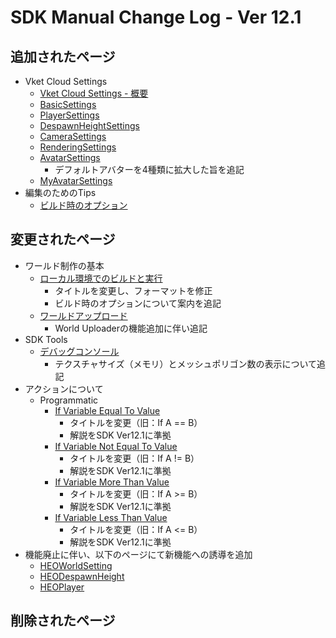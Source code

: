# SDK Manual Change Log - Ver 12.1

## 追加されたページ

- Vket Cloud Settings
  - [Vket Cloud Settings - 概要](https://vrhikky.github.io/VketCloudSDK_Documents/12.1/ja/VketCloudSettings/Overview.html)
  - [BasicSettings](https://vrhikky.github.io/VketCloudSDK_Documents/12.1/ja/VketCloudSettings/BasicSettings.html)
  - [PlayerSettings](https://vrhikky.github.io/VketCloudSDK_Documents/12.1/ja/VketCloudSettings/PlayerSettings.html)
  - [DespawnHeightSettings](https://vrhikky.github.io/VketCloudSDK_Documents/12.1/ja/VketCloudSettings/DespawnHeightSettings.html)
  - [CameraSettings](https://vrhikky.github.io/VketCloudSDK_Documents/12.1/ja/VketCloudSettings/CameraSettings.html)
  - [RenderingSettings](https://vrhikky.github.io/VketCloudSDK_Documents/12.1/ja/VketCloudSettings/RenderingSettings.html)
  - [AvatarSettings](https://vrhikky.github.io/VketCloudSDK_Documents/12.1/ja/VketCloudSettings/AvatarSettings.html)
    - デフォルトアバターを4種類に拡大した旨を追記
  - [MyAvatarSettings](https://vrhikky.github.io/VketCloudSDK_Documents/12.1/ja/VketCloudSettings/MyAvatarSettings.html)
- 編集のためのTips
  - [ビルド時のオプション](https://vrhikky.github.io/VketCloudSDK_Documents/12.1/ja/WorldEditingTips/BuildOptions.html)

## 変更されたページ

- ワールド制作の基本
  - [ローカル環境でのビルドと実行](https://vrhikky.github.io/VketCloudSDK_Documents/12.1/ja/FirstStep/BuildAndRun.html)
    - タイトルを変更し、フォーマットを修正
    - ビルド時のオプションについて案内を追記
  - [ワールドアップロード](https://vrhikky.github.io/VketCloudSDK_Documents/12.1/ja/FirstStep/WorldUpload.html)
    - World Uploaderの機能追加に伴い追記
- SDK Tools
  - [デバッグコンソール](https://vrhikky.github.io/VketCloudSDK_Documents/12.1/ja/debugconsole/debugconsole.html)
    - テクスチャサイズ（メモリ）とメッシュポリゴン数の表示について追記
- アクションについて
  - Programmatic
    - [If Variable Equal To Value](https://vrhikky.github.io/VketCloudSDK_Documents/12.1/ja/Actions/Programmatic/IfEqual.html)
      - タイトルを変更（旧：If A == B）
      - 解説をSDK Ver12.1に準拠
    - [If Variable Not Equal To Value](https://vrhikky.github.io/VketCloudSDK_Documents/12.1/ja/Actions/Programmatic/IfNotEqual.html)
      - タイトルを変更（旧：If A != B）
      - 解説をSDK Ver12.1に準拠
    - [If Variable More Than Value](https://vrhikky.github.io/VketCloudSDK_Documents/12.1/ja/Actions/Programmatic/IfMoreThan.html)
      - タイトルを変更（旧：If A >= B）
      - 解説をSDK Ver12.1に準拠
    - [If Variable Less Than Value](https://vrhikky.github.io/VketCloudSDK_Documents/12.1/ja/Actions/Programmatic/IfLessThan.html)
      - タイトルを変更（旧：If A <= B）
      - 解説をSDK Ver12.1に準拠
- 機能廃止に伴い、以下のページにて新機能への誘導を追加
  - [HEOWorldSetting](https://vrhikky.github.io/VketCloudSDK_Documents/12.1/ja/HEOComponents/HEOWorldSetting.html)  
  - [HEODespawnHeight](https://vrhikky.github.io/VketCloudSDK_Documents/12.1/ja/HEOComponents/HEODespawnHeight.html)  
  - [HEOPlayer](https://vrhikky.github.io/VketCloudSDK_Documents/12.1/ja/HEOComponents/HEOPlayer.html)  

## 削除されたページ

